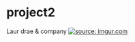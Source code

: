 # project2
Laur drae &amp; company
<a href="https://imgur.com/ExEZxnq"><img src="https://i.imgur.com/ExEZxnq.png" title="source: imgur.com" /></a>

